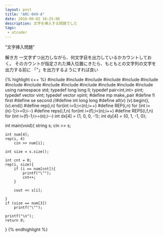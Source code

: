 ```yaml
---
layout: post
title: "ARC-049-A"
date: 2016-06-02 16:25:06
description: 文字を挿入する問題でした
tags:
 - atcoder
---
```


”文字挿入問題”

解き方
一文字ずつ出力しながら、何文字目を出力しているかカウントしておく。
そのカウントが指定された挿入位置にきたら、もともとの文字列の文字を出力する前に
「"」を出力するようにすれば良い

{% highlight c++ %}
#include <iostream>
#include <string>
#include <algorithm>
#include <functional>
#include <vector>
#include <stack>
#include <queue>
#include <set>
#include <bitset>
#include <map>
#include <cstdio>
#include <cstdlib>
#include <cstring>
#include <cmath>
using namespace std;
typedef long long ll;
typedef pair<int,int> pint;
typedef vector<int> vint;
typedef vector<pint> vpint;
#define mp make_pair
#define fi first
#define se second
//#define int long long
#define all(v) (v).begin(),(v).end()
#define rep(i,n) for(int i=0;i<(n);i++)
#define REP(i,n) for (int i=(n)-1;i>=0;i--)
#define reps(i,f,n) for(int i=(f);i<(n);i++)
#define REPS(i,f,n) for (int i=(f)-1;i>=(n);i--)
int dx[4] = {1, 0, 0, -1};
int dy[4] = {0, 1, -1, 0};
 
int main(void){
	string s;
	cin >> s;
 
	int num[4];
	rep(i, 4)
		cin >> num[i];
 
	int size = s.size();
 
	int cnt = 0;
	rep(i, size){
		if (i == num[cnt]){
			printf("\"");
			cnt++;
		}
 
		cout << s[i];
 
	}
	if (size == num[3])
		printf("\"");
 
	printf("\n");
	return 0;
}
{% endhighlight %}